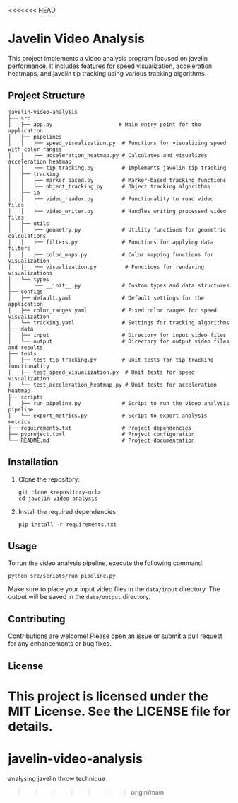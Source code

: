 <<<<<<< HEAD
# Javelin Video Analysis

This project implements a video analysis program focused on javelin performance. It includes features for speed visualization, acceleration heatmaps, and javelin tip tracking using various tracking algorithms.

## Project Structure

```
javelin-video-analysis
├── src
│   ├── app.py                     # Main entry point for the application
│   ├── pipelines
│   │   ├── speed_visualization.py  # Functions for visualizing speed with color ranges
│   │   ├── acceleration_heatmap.py # Calculates and visualizes acceleration heatmap
│   │   └── tip_tracking.py         # Implements javelin tip tracking
│   ├── tracking
│   │   ├── marker_based.py         # Marker-based tracking functions
│   │   └── object_tracking.py      # Object tracking algorithms
│   ├── io
│   │   ├── video_reader.py         # Functionality to read video files
│   │   └── video_writer.py         # Handles writing processed video files
│   ├── utils
│   │   ├── geometry.py             # Utility functions for geometric calculations
│   │   ├── filters.py              # Functions for applying data filters
│   │   ├── color_maps.py           # Color mapping functions for visualization
│   │   └── visualization.py         # Functions for rendering visualizations
│   └── types
│       └── __init__.py             # Custom types and data structures
├── configs
│   ├── default.yaml                # Default settings for the application
│   ├── color_ranges.yaml           # Fixed color ranges for speed visualization
│   └── tracking.yaml               # Settings for tracking algorithms
├── data
│   ├── input                       # Directory for input video files
│   └── output                      # Directory for output video files and results
├── tests
│   ├── test_tip_tracking.py        # Unit tests for tip tracking functionality
│   ├── test_speed_visualization.py  # Unit tests for speed visualization
│   └── test_acceleration_heatmap.py # Unit tests for acceleration heatmap
├── scripts
│   ├── run_pipeline.py             # Script to run the video analysis pipeline
│   └── export_metrics.py           # Script to export analysis metrics
├── requirements.txt                # Project dependencies
├── pyproject.toml                  # Project configuration
└── README.md                       # Project documentation
```

## Installation

1. Clone the repository:
   ```
   git clone <repository-url>
   cd javelin-video-analysis
   ```

2. Install the required dependencies:
   ```
   pip install -r requirements.txt
   ```

## Usage

To run the video analysis pipeline, execute the following command:
```
python src/scripts/run_pipeline.py
```

Make sure to place your input video files in the `data/input` directory. The output will be saved in the `data/output` directory.

## Contributing

Contributions are welcome! Please open an issue or submit a pull request for any enhancements or bug fixes.

## License

This project is licensed under the MIT License. See the LICENSE file for details.
=======
# javelin-video-analysis
analysing javelin throw technique
>>>>>>> origin/main
